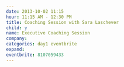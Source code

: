 ```yaml
---
date: 2013-10-02 11:15
hour: 11:15 AM - 12:30 PM
title: Coaching Session with Sara Laschever
child: y
name: Executive Coaching Session
company: 
categories: day1 eventbrite
expand: 
eventbrite: 8107059433
---
```


